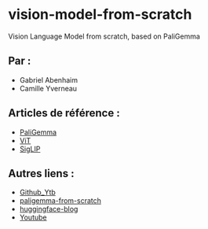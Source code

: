 # vision-model-from-scratch

Vision Language Model from scratch, based on PaliGemma

## Par :

- Gabriel Abenhaim
- Camille Yverneau

## Articles de référence : 
- [PaliGemma](https://web3.arxiv.org/pdf/2407.07726)
- [ViT](https://arxiv.org/pdf/2010.11929)
- [SigLIP](https://arxiv.org/pdf/2303.15343)

## Autres liens : 
- [Github_Ytb](https://github.com/hkproj/pytorch-paligemma)
- [paligemma-from-scratch](https://github.com/stojk/paligemma-from-scratch)
- [huggingface-blog](https://huggingface.co/blog/paligemma)
- [Youtube](https://www.youtube.com/watch?v=vAmKB7iPkWw&ab_channel=UmarJamil)
